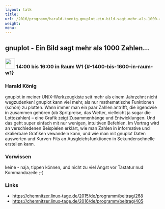 ```yaml
---
layout: talk
title:
url: /2016/programm/harald-koenig-gnuplot-ein-bild-sagt-mehr-als-1000-zahlen/
weight:
menu:
---
```

## gnuplot - Ein Bild sagt mehr als 1000 Zahlen...

### <img height = "32" src="../../../images/workshop.svg"> 14:00 bis 16:00 in Raum W1 {#-1400-bis-1600-in-raum-w1}

### Harald König

gnuplot in meiner UNIX-Werkzeugkiste seit mehr als einem Jahrzehnt nicht wegzudenken!  gnuplot kann viel mehr, als nur mathematische Funktionen (schön) zu plotten. Wann immer man ein paar Zahlen antrifft, die irgendwie in zusammen gehören (ob Spritpreise, das Wetter, vielleicht ja sogar die Lottozahlen) – eine Grafik zeigt Zusammenhänge und Entwicklungen. Und das geht super einfach mit nur wenigen, intuitiven Befehlen.  Im Vortrag wird an verschiedenen Beispielen erklärt, wie man Zahlen in informative und skalierbare Grafiken vewandeln kann, und wie man mit gnuplot Daten auswerten und Kurven-Fits an Ausgleichsfunktionen in Sekundenschnelle erstellen kann. 

### Vorwissen

keine - naja, tippen können, und nicht zu viel Angst vor Tastatur nud Kommandozeile ;-)

### Links

- <a href="https://chemnitzer.linux-tage.de/2015/de/programm/beitrag/268" target="_blank">https://chemnitzer.linux-tage.de/2015/de/programm/beitrag/268</a>
- <a href="https://chemnitzer.linux-tage.de/2016/de/programm/beitrag/405" target="_blank">https://chemnitzer.linux-tage.de/2016/de/programm/beitrag/405</a>
